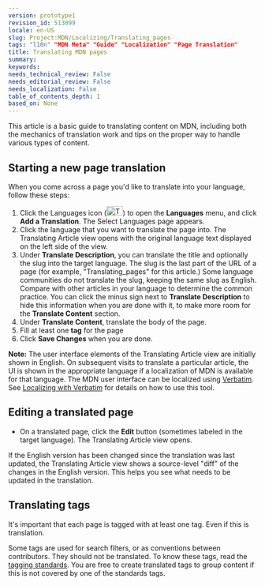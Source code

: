 ```yaml
---
version: prototype1
revision_id: 513099
locale: en-US
slug: Project:MDN/Localizing/Translating_pages
tags: "l10n" "MDN Meta" "Guide" "Localization" "Page Translation"
title: Translating MDN pages
summary: 
keywords: 
needs_technical_review: False
needs_editorial_review: False
needs_localization: False
table_of_contents_depth: 1
based_on: None
---
```

<p>This article is a basic guide to translating content on MDN, including both the mechanics of translation work and tips on the proper way to handle various types of content.</p>
<h2 id="Starting_a_new_page_translation">Starting a new page translation</h2>
<p>When you come across a page you'd like to translate into your language, follow these steps:</p>
<ol>
 <li>Click the Languages icon (<img alt="The icon that opens the Languages menu" src="https://mdn.mozillademos.org/files/6759/languages_icon.png" style="width: 33px; height: 19px;" />) to open the <strong>Languages</strong> menu, and click <strong>Add a Translation</strong>. The Select Languages page appears.</li>
 <li>Click the language that you want to translate the page into. The Translating Article view opens with the original language text displayed on the left side of the view.</li>
 <li>Under <strong>Translate Description</strong>, you can translate the title and optionally the slug into the target language. The slug is the last part of the URL of a page (for example, "Translating_pages" for this article.) Some language communities do not translate the slug, keeping the same slug as English. Compare with other articles in your language to determine the common practice. You can click the minus sign next to <strong>Translate Description</strong> to hide this information when you are done with it, to make more room for the <strong>Translate Content</strong> section.</li>
 <li>Under <strong>Translate Content</strong>, translate the body of the page.</li>
 <li>Fill at least one <strong>tag</strong> for the page</li>
 <li>Click <strong>Save Changes</strong> when you are done.</li>
</ol>
<div class="note">
 <strong>Note:</strong> The user interface elements of the Translating Article view are initially shown in English. On subsequent visits to translate a particular article, the UI is shown in the appropriate language if a localization of MDN is available for that language. The MDN user interface can be localized using <a href="https://localize.mozilla.org/projects/mdn/" title="https://localize.mozilla.org/projects/mdn/">Verbatim</a>. See <a href="/en-US/docs/Mozilla/Localization/Localizing_with_Verbatim" title="/en-US/docs/Mozilla/Localization/Localizing_with_Verbatim">Localizing with Verbatim</a> for details on how to use this tool.</div>
<h2 id="Editing_a_translated_page">Editing a translated page</h2>
<ul>
 <li>On a translated page, click the <strong>Edit</strong> button (sometimes labeled in the target language). The Translating Article view opens.</li>
</ul>
<p>If the English version has been changed since the translation was last updated, the Translating Article view shows a source-level "diff" of the changes in the English version. This helps you see what needs to be updated in the translation.</p>
<h2 id="Translating_tags">Translating tags</h2>
<p>It's important that each page is tagged with at least one tag. Even if this is translation.</p>
<p>Some tags are used for search filters, or as conventions between contributors. They should not be translated. To know these tags, read the <a href="/en-US/docs/Project:MDN/Contributing/Tagging_standards">tagging standards</a>. You are free to create translated tags to group content if this is not covered by one of the standards tags.</p>


